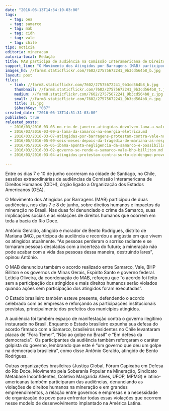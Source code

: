 ```yaml
---
date: "2016-06-13T14:34:10-03:00"
tags:
  - tag: oea
  - tag: samarco
  - tag: mab
  - tag: cidh
  - tag: vale
  - tag: chile
tipo: noticia
editoria: mineracao
autoria-local: Redação
title: MAB participa de audiência na Comissão Interamericana de Direitos Humanos sobre direitos humanos e impactos da mineração
support_line: "O Movimento dos Atingidos por Barragens (MAB) participou de duas audiências, nos dias 7 e 8 de junho, sobre direitos humanos e impactos da mineração no Brasil. "
images_hd: //farm8.staticflickr.com/7602/27575672241_9b3cd564b8_b.jpg
layout: post
files:
  - link: //farm8.staticflickr.com/7602/27575672241_9b3cd564b8_b.jpg
    thumbnail: //farm8.staticflickr.com/7602/27575672241_9b3cd564b8_t.jpg
    medium: //farm8.staticflickr.com/7602/27575672241_9b3cd564b8_z.jpg
    small: //farm8.staticflickr.com/7602/27575672241_9b3cd564b8_n.jpg
    title: 11.jpg
    $$hashKey: "037"
created_date: "2016-06-13T14:51:31-03:00"
published: true
releated_posts:
  - 2016/03/2016-03-08-no-rio-de-janeiro-atingidas-devolvem-lama-a-vale.md
  - 2016/03/2016-03-09-a-lama-da-samarco-na-energia-eletrica.md
  - 2016/03/2016-03-07-atingidas-por-barragens-protestam-contra-vale-no-rio-de-janeiro.md
  - 2016/05/2016-05-09-seis-meses-depois-da-tragedia-de-mariana-as-respostas-ainda-nao-foram-dadas.md
  - 2016/05/2016-05-05-ibama-aponta-negligencia-da-samarco-e-possibilidade-de-novas-tragedias.md
  - 2016/03/2016-03-02-governo-se-rende-a-samarco-vale-bhp-billiton.md
  - 2016/03/2016-03-04-atingidos-protestam-contra-surto-de-dengue-provocado-pela-samarco.md

---
```

<p>Entre os dias 7 e 10 de junho ocorreram na cidade de Santiago, no Chile, sess&otilde;es extraordin&aacute;rias de audi&ecirc;ncias da Comiss&atilde;o Interamericana de Direitos Humanos (CIDH), &oacute;rg&atilde;o ligado a Organiza&ccedil;&atilde;o dos Estados Americanos (OEA).</p>

<p>O Movimento dos Atingidos por Barragens (MAB) participou de duas audi&ecirc;ncias, nos dias 7 e 8 de junho, sobre direitos humanos e impactos da minera&ccedil;&atilde;o no Brasil. Nas duas foi denunciado o crime da Samarco, suas implica&ccedil;&otilde;es sociais e as viola&ccedil;&otilde;es de direitos humanos que ocorrem em toda a bacia do Rio Doce.</p>

<p>Ant&ocirc;nio Geraldo, atingido e morador de Bento Rodrigues, distrito de Mariana (MG), participou da audi&ecirc;ncia e recordou a ang&uacute;stia em que vivem os atingidos atualmente. &ldquo;As pessoas perderam o sorriso radiante e se tornaram pessoas desoladas com a incerteza do futuro; a minera&ccedil;&atilde;o n&atilde;o pode acabar com a vida das pessoas dessa maneira, destruindo lares&rdquo;, opinou Ant&ocirc;nio.</p>

<p>O MAB denunciou tamb&eacute;m o acordo realizado entre Samarco, Vale, BHP Billiton e os governos de Minas Gerais, Esp&iacute;rito Santo e governo federal. Let&iacute;cia Oliveira, da coordena&ccedil;&atilde;o do MAB, refor&ccedil;ou que &ldquo;o acordo foi feito sem a participa&ccedil;&atilde;o dos atingidos e mais direitos humanos ser&atilde;o violados quando a&ccedil;&otilde;es sem participa&ccedil;&atilde;o dos atingidos foram executadas&rdquo;.</p>

<p>O Estado brasileiro tamb&eacute;m esteve presente, defendendo o acordo celebrado com as empresas e refor&ccedil;ando as participa&ccedil;&otilde;es institucionais previstas, principalmente dos prefeitos dos munic&iacute;pios atingidos.</p>

<p>A audi&ecirc;ncia foi tamb&eacute;m espa&ccedil;o de manifesta&ccedil;&atilde;o contra o governo ileg&iacute;timo instaurado no Brasil. Enquanto o Estado brasileiro expunha sua defesa do acordo firmado com a Samarco, brasileiros residentes no Chile levantaram placas de &ldquo;Fora Temer&rdquo;, &ldquo;N&atilde;o ao golpe no Brasil&rdquo; e &ldquo;Em defesa da democracia&rdquo;.&nbsp; Os participantes da audi&ecirc;ncia tamb&eacute;m refor&ccedil;aram o car&aacute;ter golpista do governo, lembrando que este &eacute; &ldquo;um governo que deu um golpe na democracia brasileira&rdquo;, como disse Ant&ocirc;nio Geraldo, atingido de Bento Rodrigues.</p>

<p>Outras organiza&ccedil;&otilde;es brasileiras (Justi&ccedil;a Global, F&oacute;rum Capixaba em Defesa do Rio Doce, Movimento pela Soberania Popular na Minera&ccedil;&atilde;o, Sindicato Metabase Inconfidentes, Coletivo Margarida Alves, UFOP, MPMG) e latino-americanas tamb&eacute;m participaram das audi&ecirc;ncias, denunciando as viola&ccedil;&otilde;es de direitos humanos na minera&ccedil;&atilde;o e em grandes empreendimentos, a rela&ccedil;&atilde;o entre governos e empresas e a necessidade de organiza&ccedil;&atilde;o do povo para enfrentar todas essas viola&ccedil;&otilde;es que ocorrem nesse modelo de desenvolvimento implantado na Am&eacute;rica Latina.&nbsp;</p>
